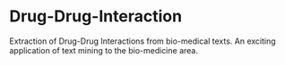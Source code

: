 # Drug-Drug-Interaction
Extraction of Drug-Drug Interactions from bio-medical texts. An exciting application of text mining to the bio-medicine area.
